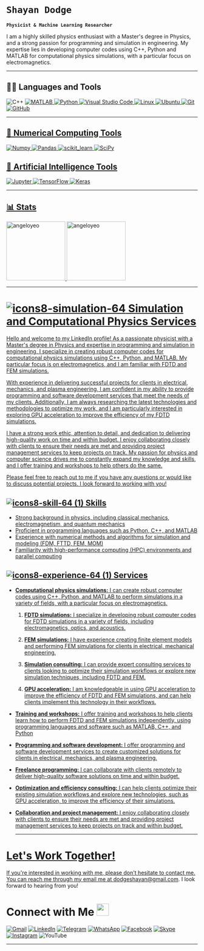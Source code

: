 
# `Shayan Dodge`
**`Physicist & Machine Learning Researcher`**

I am a highly skilled physics enthusiast with a Master's degree in Physics, and a strong passion for programming and simulation in engineering. My expertise lies in developing computer codes using C++, Python and MATLAB for computational physics simulations, with a particular focus on electromagnetics.
</div>

---

## 👩‍💻 Languages and Tools
![C++](https://img.shields.io/badge/c++-%2300599C.svg?style=for-the-badge&logo=c%2B%2B&logoColor=white)
 <a href="https://"><img src="https://img.shields.io/static/v1?label=&message=MATLAB&color=%23E34F26&style=for-the-badge&logo=matlab&logoColor=whitesmoke" alt="MATLAB">
![Python](https://img.shields.io/badge/python-3670A0?style=for-the-badge&logo=python&logoColor=ffdd54)
![Visual Studio Code](https://img.shields.io/badge/Visual%20Studio%20Code-0078d7.svg?style=for-the-badge&logo=visual-studio-code&logoColor=white)
![Linux](https://img.shields.io/badge/Linux-FCC624?style=for-the-badge&logo=linux&logoColor=black)
![Ubuntu](https://img.shields.io/badge/Ubuntu-E95420?style=for-the-badge&logo=ubuntu&logoColor=white)
![Git](https://img.shields.io/badge/git-%23F05033.svg?style=for-the-badge&logo=git&logoColor=white)
![GitHub](https://img.shields.io/badge/github-%23121011.svg?style=for-the-badge&logo=github&logoColor=white)

 ---
## 📝 Numerical Computing Tools
![Numpy](https://img.shields.io/badge/Numpy-777BB4?style=for-the-badge&logo=numpy&logoColor=white)
![Pandas](https://img.shields.io/badge/Pandas-2C2D72?style=for-the-badge&logo=pandas&logoColor=white)
![scikit_learn](https://img.shields.io/badge/scikit_learn-F7931E?style=for-the-badge&logo=scikit-learn&logoColor=white)
![SciPy](https://img.shields.io/badge/SciPy-654FF0?style=for-the-badge&logo=SciPy&logoColor=white)

## 🤖 Artificial Intelligence Tools
![Jupyter](https://img.shields.io/badge/Jupyter-F37626.svg?&style=for-the-badge&logo=Jupyter&logoColor=white)
![TensorFlow](https://img.shields.io/badge/TensorFlow-FF6F00?style=for-the-badge&logo=TensorFlow&logoColor=white)
![Keras](https://img.shields.io/badge/Keras-FF0000?style=for-the-badge&logo=keras&logoColor=white)





 
 ---
 
 ## 📊 Stats
  <div align="left">
    <img height="155em" src="https://github-readme-stats.vercel.app/api?username=ShayanDodge&show_icons=true&theme=algolia&title_color=f34213&text_color=0c0c0c&icon_color=0c0c0c&locale=en&hide_border=true&bg_color=bbb8b1" alt="angeloyeo" />
    <img height="155em" src="https://github-readme-stats.vercel.app/api/top-langs?username=ShayanDodge&show_icons=true&theme=slateorange&title_color=f34213&text_color=0c0c0c&icon_color=0c0c0c&layout=compact&hide_border=true&bg_color=bbb8b2" alt="angeloyeo" />
   
   ---
   
 # ![icons8-simulation-64](https://user-images.githubusercontent.com/94797491/227504377-2b8f3439-af9d-44d9-94d6-506a6d1ed903.png) Simulation and Computational Physics Services</h3></summary>
 
Hello and welcome to my LinkedIn profile! As a passionate physicist with a Master's degree in Physics and expertise in programming and simulation in engineering, I specialize in creating robust computer codes for computational physics simulations using C++, Python, and MATLAB. My particular focus is on electromagnetics, and I am familiar with FDTD and FEM simulations.

With experience in delivering successful projects for clients in electrical, mechanics, and plasma engineering, I am confident in my ability to provide programming and software development services that meet the needs of my clients. Additionally, I am always researching the latest technologies and methodologies to optimize my work, and I am particularly interested in exploring GPU acceleration to improve the efficiency of my FDTD simulations.

I have a strong work ethic, attention to detail, and dedication to delivering high-quality work on time and within budget. I enjoy collaborating closely with clients to ensure their needs are met and providing project management services to keep projects on track. My passion for physics and computer science drives me to constantly expand my knowledge and skills, and I offer training and workshops to help others do the same.

Please feel free to reach out to me if you have any questions or would like to discuss potential projects. I look forward to working with you!

## ![icons8-skill-64 (1)](https://user-images.githubusercontent.com/94797491/227503379-fafba001-e423-4fb5-b8ee-71f4897b4358.png) Skills

* Strong background in physics, including classical mechanics, electromagnetism, and quantum mechanics
* Proficient in programming languages such as Python, C++, and MATLAB
* Experience with numerical methods and algorithms for simulation and modeling (FDM, FTTD, FEM, MOM)
* Familiarity with high-performance computing (HPC) environments and parallel computing

## ![icons8-experience-64 (1)](https://user-images.githubusercontent.com/94797491/227505758-fcb4a867-eeb6-42b5-9c95-403b3831a771.png) Services

* **Computational physics simulations:** I can create robust computer codes using C++, Python, and MATLAB to perform simulations in a variety of fields, with a particular focus on electromagnetics.
  1. **FDTD simulations:** I specialize in developing robust computer codes for FDTD simulations in a variety of fields, including electromagnetics, optics, and acoustics.

  2. **FEM simulations:** I have experience creating finite element models and performing FEM simulations for clients in electrical, mechanical engineering.

  3. **Simulation consulting:** I can provide expert consulting services to clients looking to optimize their simulation workflows or explore new simulation techniques, including FDTD and FEM.

  4. **GPU acceleration:** I am knowledgeable in using GPU acceleration to improve the efficiency of FDTD and FEM simulations, and can help clients implement this technology in their workflows.

* **Training and workshops:** I offer training and workshops to help clients learn how to perform FDTD and FEM simulations independently, using programming languages and software such as MATLAB, C++, and Python

* **Programming and software development:** I offer programming and software development services to create customized solutions for clients in electrical, mechanics, and plasma engineering.

* **Freelance programming:** I can collaborate with clients remotely to deliver high-quality software solutions on time and within budget.

* **Optimization and efficiency consulting:** I can help clients optimize their existing simulation workflows and explore new technologies, such as GPU acceleration, to improve the efficiency of their simulations.

* **Collaboration and project management:** I enjoy collaborating closely with clients to ensure their needs are met and providing project management services to keep projects on track and within budget.

   ---
# Let's Work Together!
If you're interested in working with me, please don't hesitate to contact me. You can reach me through my email me at dodgeshayan@gmail.com. I look forward to hearing from you!

# Connect with Me <img src="https://github.com/TheDudeThatCode/TheDudeThatCode/blob/master/Assets/Handshake.gif" height="32px"> </h3>
<p align="center">
 
 
 [![Gmail](https://img.shields.io/badge/dodgeshayan@gmail.com-d14836?style=for-the-badge&logo=gmail&logoColor=white)](mailto:dodgeshayan@gmail.com)
 [![LinkedIn](https://img.shields.io/badge/linkedin-%230077B5.svg?style=for-the-badge&logo=linkedin&logoColor=white)](https://www.linkedin.com/in/shayan-dodge-441453204)
 [![Telegram](https://img.shields.io/badge/Telegram-2CA5E0?style=for-the-badge&logo=telegram&logoColor=white)](https://t.me/ShayanDodge)
 [![WhatsApp](https://img.shields.io/badge/WhatsApp-25D366?style=for-the-badge&logo=whatsapp&logoColor=white)](https://api.whatsapp.com/send?phone=989357416763)
 [![Facebook](https://img.shields.io/badge/Facebook-%231877F2.svg?style=for-the-badge&logo=Facebook&logoColor=white)](https://www.facebook.com/shayan.dodge)
 [![Skype](https://img.shields.io/badge/Skype-%2300AFF0.svg?style=for-the-badge&logo=Skype&logoColor=white)](https://join.skype.com/invite/GVbjVORr0ghC)
 [![Instagram](https://img.shields.io/badge/Instagram-%23E4405F.svg?style=for-the-badge&logo=Instagram&logoColor=white)](https://www.instagram.com/shayand.95/?igshid=YmMyMTA2M2Y=)
 ![YouTube](https://img.shields.io/badge/YouTube-%23FF0000.svg?style=for-the-badge&logo=YouTube&logoColor=white)
 
---



   

 

